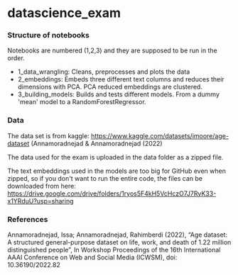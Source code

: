 # datascience_exam

### Structure of notebooks
Notebooks are numbered (1,2,3) and they are supposed to be run in the order.
- 1_data_wrangling: Cleans, preprocesses and plots the data
- 2_embeddings: Embeds three different text columns and reduces their dimensions with PCA. PCA reduced embeddings are clustered. 
- 3_building_models: Builds and tests different models. From a dummy 'mean' model to a RandomForestRegressor. 

### Data
The data set is from kaggle: https://www.kaggle.com/datasets/imoore/age-dataset (Annamoradnejad & Annamoradnejad (2022)


The data used for the exam is uploaded in the data folder as a zipped file. 

The text embeddings used in the models are too big for GitHub even when zipped, so if you don't want to run the entire code, the files can be downloaded from here: https://drive.google.com/drive/folders/1ryos5F4kH5VcHczO7J7RyK33-x1YRduU?usp=sharing 



### References
Annamoradnejad, Issa; Annamoradnejad, Rahimberdi (2022), “Age dataset: A structured general-purpose dataset on life, work, and death of 1.22 million distinguished people”, In Workshop Proceedings of the 16th International AAAI Conference on Web and Social Media (ICWSM), doi: 10.36190/2022.82

